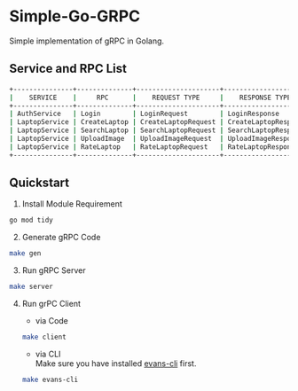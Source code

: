 # Simple-Go-GRPC 
Simple implementation of gRPC in Golang.

## Service and RPC List 
```sh
+---------------+--------------+---------------------+----------------------+
|    SERVICE    |     RPC      |    REQUEST TYPE     |    RESPONSE TYPE     |
+---------------+--------------+---------------------+----------------------+
| AuthService   | Login        | LoginRequest        | LoginResponse        |
| LaptopService | CreateLaptop | CreateLaptopRequest | CreateLaptopResponse |
| LaptopService | SearchLaptop | SearchLaptopRequest | SearchLaptopResponse |
| LaptopService | UploadImage  | UploadImageRequest  | UploadImageResponse  |
| LaptopService | RateLaptop   | RateLaptopRequest   | RateLaptopResponse   |
+---------------+--------------+---------------------+----------------------+
```

## Quickstart 
1. Install Module Requirement
```sh
go mod tidy
```

2. Generate gRPC Code 
```sh
make gen
```

3. Run gRPC Server
```sh
make server
```

4. Run grPC Client 
    - via Code
    ```sh
    make client
    ```
    - via CLI </br>
    Make sure you have installed [evans-cli](https://github.com/ktr0731/evans) first.
    
    ```sh
    make evans-cli
    ```





